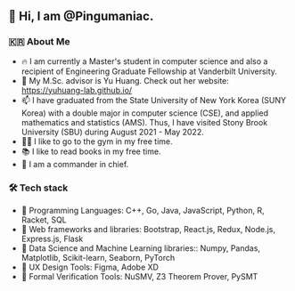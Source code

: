 ## 👋 Hi, I am @Pingumaniac. 

### 🇰🇷 About Me

* 🔥 I am currently a Master's student in computer science and also a recipient of Engineering Graduate Fellowship at Vanderbilt University.
* 🌱 My M.Sc. advisor is Yu Huang. Check out her website: https://yuhuang-lab.github.io/
* 📫 I have graduated from the State University of New York Korea (SUNY Korea) with a double major in computer science (CSE), and applied mathematics and statistics (AMS). Thus, I have visited Stony Brook University (SBU) during August 2021 - May 2022. 
* 🏋️‍♂️ I like to go to the gym in my free time.
* 📚 I like to read books in my free time.
* 📌 I am a commander in chief.

### 🛠 Tech stack
* 💎 Programming Languages: C++, Go, Java, JavaScript, Python, R, Racket, SQL
* 🪭 Web frameworks and libraries: Bootstrap, React.js, Redux, Node.js, Express.js, Flask
* 💊 Data Science and Machine Learning libraries:: Numpy, Pandas, Matplotlib, Scikit-learn, Seaborn, PyTorch
* 🔮 UX Design Tools: Figma, Adobe XD
* 🔫 Formal Verification Tools: NuSMV, Z3 Theorem Prover, PySMT

<!---
Pingumaniac/Pingumaniac is a ✨ special ✨ repository because its `README.md` (this file) appears on your GitHub profile.
You can click the Preview link to take a look at your changes.
--->
